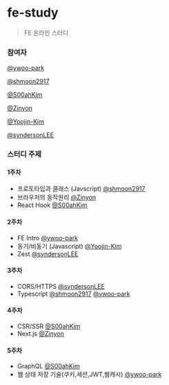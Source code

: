 # fe-study
> FE 온라인 스터디 

### 참여자

[@ywoo-park](https://github.com/ywoo-park)

[@shmoon2917](https://github.com/shmoon2917)

[@S00ahKim](https://github.com/S00ahKim)

[@Zinyon](https://github.com/Zinyon)

[@Yoojin-Kim](https://github.com/Yoojin-Kim)

[@syndersonLEE](https://github.com/syndersonLEE)

### 스터디 주제

#### 1주차

- 프로토타입과 클래스 (Javscript) [@shmoon2917](https://github.com/shmoon2917)
- 브라우저의 동작원리 [@Zinyon](https://github.com/Zinyon)
- React Hook [@S00ahKim](https://github.com/S00ahKim)

#### 2주차

- FE Intro [@ywoo-park](https://github.com/ywoo-park)
- 동기/비동기 (Javascript) [@Yoojin-Kim](https://github.com/Yoojin-Kim)
- Zest [@syndersonLEE](https://github.com/syndersonLEE)

#### 3주차

- CORS/HTTPS [@syndersonLEE](https://github.com/syndersonLEE)
- Typescript [@shmoon2917](https://github.com/shmoon2917) [@ywoo-park](https://github.com/ywoo-park)

#### 4주차

- CSR/SSR [@S00ahKim](https://github.com/S00ahKim)
- Next.js [@Zinyon](https://github.com/Zinyon)

#### 5주차

- GraphQL [@S00ahKim](https://github.com/S00ahKim)
- 웹 상태 저장 기술(쿠키,세션,JWT,웹캐시) [@ywoo-park](https://github.com/ywoo-park)
